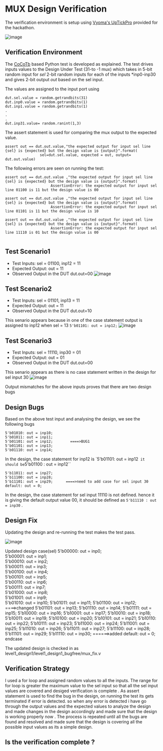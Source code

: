 
# MUX Design Verification

The verification environment is setup using [Vyoma's UpTickPro](https://vyomasystems.com) provided for the hackathon.

![image](https://user-images.githubusercontent.com/92357357/180820866-59a45347-bce3-4d89-aec6-a14593224472.png)


## Verification Environment

The [CoCoTb](https://www.cocotb.org/) based Python test is developed as explained. The test drives inputs values to the Design Under Test (31-to -1 mux) which takes in 5-bit random input for *sel* 2-bit random inputs for each of the inputs *inp0-inp30 and gives 2-bit output *out* based on the sel input.

The values are assigned to the input port using 
```
dut.sel.value = random.getrandbits(31)
dut.inp0.value = random.getrandbits(1) 
dut.inp1.value = random.getrandbits(1)
.
.
.
dut.inp31.value= random.ranint(1,3)
```

The assert statement is used for comparing the mux output to the expected value.

```
assert out == dut.out.value,"the expected output for input sel line {sel} is {expected} but the design value is {output}".format(
                sel=dut.sel.value, expected = out, output= dut.out.value)
```


The following errors are seen on running the test:
```
assert out == dut.out.value ,"the expected output for input sel line {sel} is {expected} but the design value is {output}".format(
                     AssertionError: the expected output for input sel line 01100 is 11 but the design value is 00
                    
assert out == dut.out.value ,"the expected output for input sel line {sel} is {expected} but the design value is {output}".format(
                     AssertionError: the expected output for input sel line 01101 is 11 but the design value is 10

assert out == dut.out.value ,"the expected output for input sel line {sel} is {expected} but the design value is {output}".format(
                     AssertionError: the expected output for input sel line 11110 is 01 but the design value is 00


```
## Test Scenario1 
- Test Inputs: sel = 01100, inp12 = 11
- Expected Output: out = 11
- Observed Output in the DUT dut.out=00
![image](https://user-images.githubusercontent.com/92357357/180450336-ddba2411-9d4b-49fd-b626-2e19b0839410.png)

## Test Scenario2
- Test Inputs: sel = 01101, inp13 = 11
- Expected Output: out = 11
- Observed Output in the DUT dut.out=10

This senario appears because in one of the case statement output is assigned to inp12 when sel = 13 ``5'b01101: out = inp12;``
![image](https://user-images.githubusercontent.com/92357357/180827666-681b5d58-3b91-4503-9800-d6408b3f65fc.png)

## Test Scenario3
- Test Inputs: sel = 11110, inp30 = 01
- Expected Output: out = 01
- Observed Output in the DUT dut.out=00

This senario appears as there is no case statement written in the design for sel input 30
![image](https://user-images.githubusercontent.com/92357357/180833612-096e0c3a-c8b9-40b3-a39f-0fe7e37ac3e3.png)


Output mismatches for the above inputs proves that there are two design bugs

## Design Bugs
Based on the above test input and analysing the design, we see the following bugs

```
5'b01010: out = inp10;
5'b01011: out = inp11;
5'b01101: out = inp12;        ====>BUG1
5'b01101: out = inp13;
5'b01110: out = inp14;
```
In the  design, the case statement for  inp12 is `5'b01101: out = inp12``  it should be ``5'b01100 : out = inp12``

```
5'b11011: out = inp27;
5'b11100: out = inp28;
5'b11101: out = inp29;      ====>need to add case for sel input 30
default: out = 0;
```
In the  design, the case statement for sel input 11110 is not defined. hence it is giving the default output value 00, it should be defined as ``5'b11110 : out = inp30`` . 


## Design Fix
Updating the design and re-running the test makes the test pass.

![image](https://user-images.githubusercontent.com/92357357/180451446-7e2b312a-49a6-4f17-ae8e-e74065a34447.png)


Updated design
 case(sel)
      5'b00000: out = inp0;  
      5'b00001: out = inp1;  
      5'b00010: out = inp2;  
      5'b00011: out = inp3;  
      5'b00100: out = inp4;  
      5'b00101: out = inp5;  
      5'b00110: out = inp6;  
      5'b00111: out = inp7;  
      5'b01000: out = inp8;  
      5'b01001: out = inp9;  
      5'b01010: out = inp10;
      5'b01011: out = inp11;
      5'b01100: out = inp12;       ====>changed
      5'b01101: out = inp13;
      5'b01110: out = inp14;
      5'b01111: out = inp15;
      5'b10000: out = inp16;
      5'b10001: out = inp17;
      5'b10010: out = inp18;
      5'b10011: out = inp19;
      5'b10100: out = inp20;
      5'b10101: out = inp21;
      5'b10110: out = inp22;
      5'b10111: out = inp23;
      5'b11000: out = inp24;
      5'b11001: out = inp25;
      5'b11010: out = inp26;
      5'b11011: out = inp27;
      5'b11100: out = inp28;
      5'b11101: out = inp29;
      5'b11110: out = inp30;     ======>added
      default: out = 0;
    endcase
    
    


The updated design is checked in as level1_design1/level1_design1_bugfree/mux_fix.v

## Verification Strategy

I used a for loop and assigned random values to all the inputs. The range for  for loop is greater the maximum value to the sel input so that all the sel input values are covered and desiged verification is complete . As assert statement is used to find the bug in the design, on running the test its gets terminated if error is detected. so when any error is detected i have go through the output values and the expected values to analyze the design and made changes in the design accordingly and made sure that the design is working properly now . The process is repeated until all the bugs are found and resolved and made sure that the design is covering all the possible input values as its a simple design.

## Is the verification complete ?

